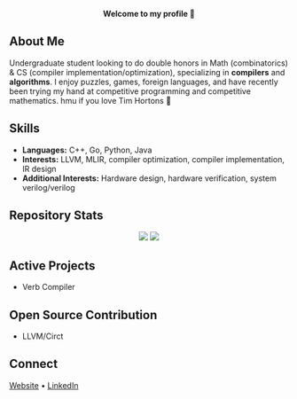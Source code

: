 <p align="center">
  <strong>Welcome to my profile 👋</strong>
</p>

## About Me
Undergraduate student looking to do double honors in Math (combinatorics) & CS (compiler implementation/optimization), specializing in **compilers** and **algorithms**. I enjoy puzzles, games, foreign languages, and have recently been trying my hand at competitive programming and competitive mathematics. hmu if you love Tim Hortons 🙌
 
## Skills
- **Languages:** C++, Go, Python, Java
- **Interests:** LLVM, MLIR, compiler optimization, compiler implementation, IR design
- **Additional Interests:** Hardware design, hardware verification, system verilog/verilog

## Repository Stats
<p align="center">
  <img src="https://github-readme-stats.vercel.app/api/top-langs/?username=liamslj13&layout=donut&theme=gruvbox_light&bg_color=E8DDCB&text_color=5E7960&title_color=8A664C&border_color=B8C4AA" />
  <img src="https://github-readme-stats.vercel.app/api?username=liamslj13&theme=gruvbox_light&show_icons=true&bg_color=E8DDCB&title_color=8A664C&text_color=5E7960&icon_color=A77B45&border_color=B8C4AA" />

## Active Projects
- Verb Compiler

## Open Source Contribution
- LLVM/Circt

## Connect

[Website](https://liamslj13.github.io/) • [LinkedIn](https://www.linkedin.com/in/liamjay05)
